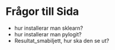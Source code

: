 # Frågor till Sida

* hur installerar man sklearn?
* hur installerar man pylogit?
* Resultat_smabiljett, hur ska den se ut?
